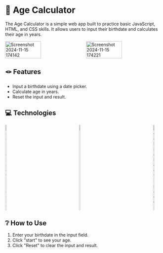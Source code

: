 # 🧶 Age Calculator
The Age Calculator is a simple web app built to practice basic JavaScript, HTML, and CSS skills. It allows users to input their birthdate and calculates their age in years.

<div style="display: flex; justify-content: space-between;">
  <img src="https://github.com/user-attachments/assets/3950dccc-1a8b-46b8-a89c-2cf08e501493" alt="Screenshot 2024-11-15 174142" style="width: 48%;"/>
  <img src="https://github.com/user-attachments/assets/28e1c32a-b93a-4238-9516-9a8fdd2e0ad3" alt="Screenshot 2024-11-15 174221" style="width: 48%;"/>
</div>

## 🪢 Features
- Input a birthdate using a date picker.
- Calculate age in years.
- Reset the input and result.

## 💻 Technologies
<div style="display: flex; justify-content: space-between;">
  <img src="https://github.com/user-attachments/assets/5bed68e2-ecff-4ed0-94f3-70fb5cf2d6c3" alt="Technology Image 1" style="width: 5%;"/>
  <img src="https://github.com/user-attachments/assets/bcc7c8a8-06d8-4980-9b96-a1c055d96dcd" alt="Technology Image 2" style="width: 5%;"/>
  <img src="https://github.com/user-attachments/assets/796530ca-e14c-4c2c-849a-1af1b1d99d71" alt="Technology Image 3" style="width: 5%;"/>
</div>

## ❔ How to Use
1. Enter your birthdate in the input field.
2. Click "start" to see your age.
3. Click "Reset" to clear the input and result.

